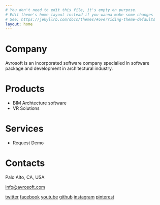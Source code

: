 ```yaml
---
# You don't need to edit this file, it's empty on purpose.
# Edit theme's home layout instead if you wanna make some changes
# See: https://jekyllrb.com/docs/themes/#overriding-theme-defaults
layout: home
---
```


# Company
Avrosoft is an incorporated software company specialied in software package and development in architectural industry.

# Products
* BIM Archtecture software
* VR Solutions

# Services
* Request Demo

# Contacts
Palo Alto, CA, USA

info@avrosoft.com

[twitter](https://twitter.com/avrosoft7)
[facebook](https://www.facebook.com/Avrosoft-1600718006614222/)
[youtube](https://www.youtube.com/channel/UCX8qh8d3z8HwYsvA-v328Ig)
[github](https://github.com/avrosoft)
[instagram](https://www.instagram.com/avrosoft)
[pinterest](https://www.pinterest.com/avrosoft/)
